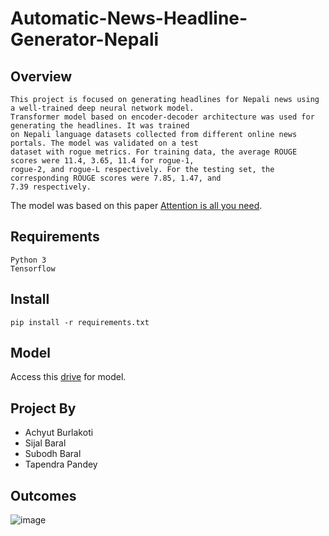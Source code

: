 # Automatic-News-Headline-Generator-Nepali

## Overview
```
This project is focused on generating headlines for Nepali news using a well-trained deep neural network model. 
Transformer model based on encoder-decoder architecture was used for generating the headlines. It was trained
on Nepali language datasets collected from different online news portals. The model was validated on a test 
dataset with rogue metrics. For training data, the average ROUGE scores were 11.4, 3.65, 11.4 for rogue-1, 
rogue-2, and rogue-L respectively. For the testing set, the corresponding ROUGE scores were 7.85, 1.47, and 
7.39 respectively.
```
The model was based on this paper [Attention is all you need](https://arxiv.org/abs/1706.03762).

## Requirements
```
Python 3
Tensorflow
```

## Install
```
pip install -r requirements.txt
```
## Model 

Access this [drive](https://drive.google.com/drive/folders/1xnXEZX0hPsQWPTwOcxlmVL4ru0unLig5?usp=sharing) for model.

## Project By
- Achyut Burlakoti
- Sijal Baral
- Subodh Baral
- Tapendra Pandey

## Outcomes

![image](https://user-images.githubusercontent.com/45399994/165993614-98d464fd-2caa-4312-964b-2ee9be21a7d1.png)

